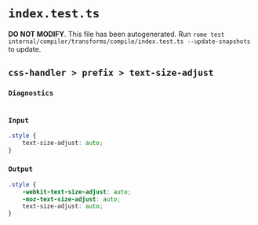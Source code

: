 # `index.test.ts`

**DO NOT MODIFY**. This file has been autogenerated. Run `rome test internal/compiler/transforms/compile/index.test.ts --update-snapshots` to update.

## `css-handler > prefix > text-size-adjust`

### `Diagnostics`

```css

```

### `Input`

```css
.style {
	text-size-adjust: auto;
}

```

### `Output`

```css
.style {
	-webkit-text-size-adjust: auto;
	-moz-text-size-adjust: auto;
	text-size-adjust: auto;
}

```
